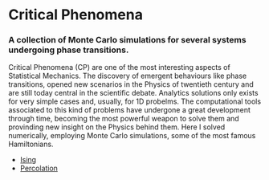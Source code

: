 # Critical Phenomena
### A collection of Monte Carlo simulations for several systems undergoing phase transitions.

Critical Phenomena (CP) are one of the most interesting aspects of Statistical Mechanics. The discovery of emergent behaviours like phase transitions, opened new scenarios in the Physics of twentieth century and are still today central in the scientific debate. Analytics solutions only exists for very simple cases and, usually, for 1D probelms. The computational tools associated to this kind of problems have undergone a great development through time, becoming the most powerful weapon to solve them and provinding new insight on the Physics behind them. Here I solved numerically, employing Monte Carlo simulations, some of the most famous Hamiltonians.

- [Ising](https://github.com/raffaelecampanile/Critical_Phenomena/tree/master/Ising)
- [Percolation](https://github.com/raffaelecampanile/Critical_Phenomena/tree/master/Percolation)
